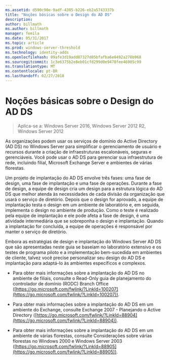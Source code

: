 ```yaml
---
ms.assetid: d590c90e-9adf-4305-b226-eb2a5743337b
title: "Noções básicas sobre o Design do AD DS"
description: 
author: billmath
ms.author: billmath
manager: femila
ms.date: 05/31/2017
ms.topic: article
ms.prod: windows-server-threshold
ms.technology: identity-adds
ms.openlocfilehash: 09afe3d19add87327d05bfafba6e0492a278b968
ms.sourcegitcommit: 1c3e6375b2e8eb01cfd299d0e9478fee46905c99
ms.translationtype: MT
ms.contentlocale: pt-BR
ms.lasthandoff: 02/27/2018
---
```

# <a name="understanding-ad-ds-design"></a>Noções básicas sobre o Design do AD DS

>Aplica-se a: Windows Server 2016, Windows Server 2012 R2, Windows Server 2012

As organizações podem usar os serviços de domínio do Active Directory (AD DS) no Windows Server para simplificar o gerenciamento de usuário e recursos durante a criação de infraestruturas escalonáveis, seguras e gerenciáveis. Você pode usar o AD DS para gerenciar sua infraestrutura de rede, incluindo filial, Microsoft Exchange Server e ambientes de várias florestas.  
  
Um projeto de implantação do AD DS envolve três fases: uma fase de design, uma fase de implantação e uma fase de operações. Durante a fase de design, a equipe de design cria um design para a estrutura lógica do AD DS que melhor atenda às necessidades de cada divisão da organização que usará o serviço de diretório. Depois que o design for aprovado, a equipe de implantação testa o design em um ambiente de laboratório e, em seguida, implementa o design no ambiente de produção. Como o teste é realizado pela equipe de implantação e ele pode afeta a fase de design, é uma atividade intermediária que se sobreponha o design e implantação. Quando a implantação for concluída, a equipe de operações é responsável por manter o serviço de diretório.  
  
Embora as estratégias de design e implantação do Windows Server AD DS que são apresentadas neste guia se baseiam no laboratório extensivo e os testes de programa piloto e a implementação bem-sucedida em ambientes de cliente, talvez você precise personalizar seu design do AD DS e implantação para adaptá-lo às ambientes específicos e complexos.  
  
-   Para obter mais informações sobre a implantação do AD DS no ambiente de filiais, consulte o Read-Only guia de planejamento do controlador de domínio (RODC) Branch Office ([https://go.microsoft.com/fwlink/?LinkId=100207](https://go.microsoft.com/fwlink/?LinkId=100207)).  
  
-   Para obter mais informações sobre a implantação do AD DS em um ambiente do Exchange, consulte Exchange 2007 - Planejando o Active Directory ([https://go.microsoft.com/fwlink/?LinkId=88904](https://go.microsoft.com/fwlink/?LinkId=88904)).  
  
-   Para obter mais informações sobre a implantação do AD DS em um ambiente de várias florestas, consulte Considerações sobre várias florestas no Windows 2000 e Windows Server 2003 ([https://go.microsoft.com/fwlink/?LinkId=88905](https://go.microsoft.com/fwlink/?LinkId=88905)).  
  


